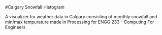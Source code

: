 #Calgary Snowfall Histogram 

A visualizer for weather data in Calgary consisting of monthly snowfall and min/max tempurature made in Processing for ENGG 233 - Computing For Engineers
